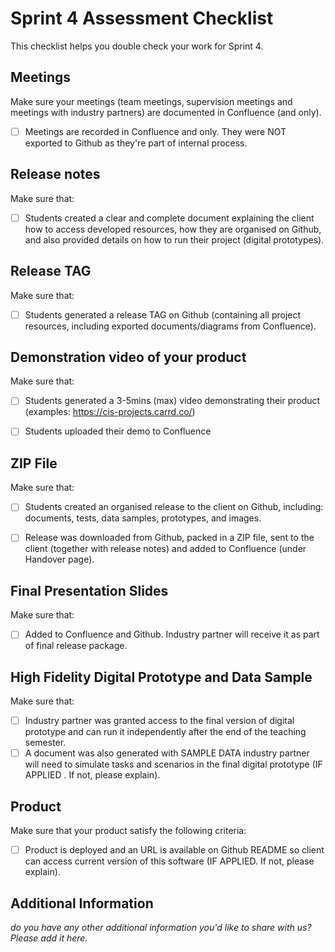 # Sprint 4 Assessment Checklist
This checklist helps you double check your work for Sprint 4.

## Meetings
Make sure your meetings (team meetings, supervision meetings and meetings with industry partners) are documented in Confluence (and only). 

- [ ] Meetings are recorded in Confluence and only. They were NOT exported to Github as they're part of internal process.


## Release notes
Make sure that:

- [ ] Students created a clear and complete document explaining the client how to access developed resources, how they are organised on Github, and also provided details on how to run their project (digital prototypes).


## Release TAG
Make sure that:

- [ ] Students generated a release TAG on Github (containing all project resources, including exported documents/diagrams from Confluence).


## Demonstration video of your product
Make sure that:

- [ ] Students generated a 3-5mins (max) video demonstrating their product (examples: https://cis-projects.carrd.co/)
- [ ] Students uploaded their demo to Confluence


## ZIP File
Make sure that:

- [ ] Students created an organised release to the client on Github, including: documents, tests, data samples, prototypes, and images. 
- [ ] Release was downloaded from Github, packed in a ZIP file, sent to the client (together with release notes) and added to Confluence (under Handover page).


## Final Presentation Slides
Make sure that:

- [ ] Added to Confluence and Github. Industry partner will receive it as part of final release package.


## High Fidelity Digital Prototype and Data Sample
Make sure that:

- [ ] Industry partner was granted access to the final version of digital prototype and can run it independently after the end of the teaching semester. 
- [ ] A document was also generated with SAMPLE DATA industry partner will need to simulate tasks and scenarios in the final digital prototype (IF APPLIED . If not, please explain).

## Product
Make sure that your product satisfy the following criteria:

- [ ] Product is deployed and an URL is available on Github README so client can access current version of this software (IF APPLIED. If not, please explain).

## Additional Information

*do you have any other additional information you'd like to share with us? Please add it here.*